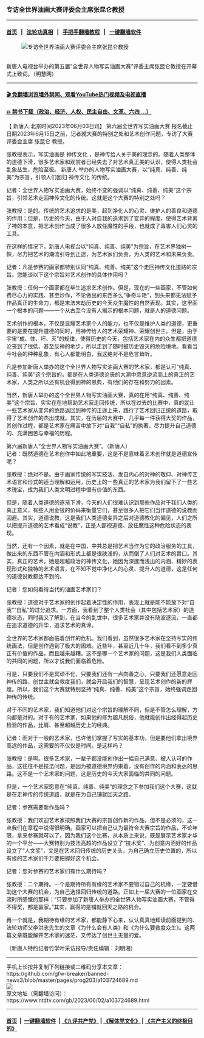 ### 专访全世界油画大赛评委会主席张昆仑教授
------------------------

#### [首页](https://github.com/gfw-breaker/banned-news3/blob/master/README.md) &nbsp;&nbsp;|&nbsp;&nbsp; [法轮功真相](https://github.com/begood0513/basic/blob/master/README.md)  &nbsp;&nbsp;|&nbsp;&nbsp; [手把手翻墙教程](https://github.com/gfw-breaker/guides/wiki)  &nbsp;&nbsp;|&nbsp;&nbsp; [一键翻墙软件](https://github.com/gfw-breaker/nogfw/blob/master/README.md)  



<div><div class="featured_image">
 <figure>
  <img alt="专访全世界油画大赛评委会主席张昆仑教授" src="https://i.ntdtv.com/assets/uploads/2023/06/id103724690-2019-11-27-ntdtv-oil-painting_04-800x450.jpg"/>
 </figure><br/>
 <span class="caption">
  新唐人电视台举办的第五届“全世界人物写实油画大赛”评委主席张昆仑教授在开幕式上致词。（明慧网）
 </span>
</div>
</div><hr/>

#### [ 🎬  免翻墙浏览墙外禁闻、观看YouTube热门视频及电视直播](https://github.com/gfw-breaker/HelloWorld)

#### [ 💥  禁书下载（政治、经济、人权、民主自由、文革、六四 ...）](https://github.com/gfw-breaker/books/blob/master/README.md)

<div><div class="post_content" itemprop="articleBody">
 <p>
  【
  <ok href="https://www.ntdtv.com/gb/新唐人.htm">
   新唐人
  </ok>
  北京时间2023年06月03日讯】
  <ok href="https://www.ntdtv.com/gb/第六届全世界写实油画大赛.htm">
   第六届全世界写实油画大赛
  </ok>
  报名截止日期2023年6月15日之前，记者就大赛的特别之处和艺术创作问题，专访了大赛评委会主席
  <ok href="https://www.ntdtv.com/gb/张昆仑.htm">
   张昆仑
  </ok>
  教授。
 </p>
 <p>
  张教授表示，写实油画是
  <ok href="https://www.ntdtv.com/gb/神传文化.htm">
   神传文化
  </ok>
  ，是神传给人关于美的理念的。随着人类整体的道德下滑，很多艺术家和观赏者已经失去了对艺术真正美的认识，使得人类社会乱象丛生，危险至极。
  <ok href="https://www.ntdtv.com/gb/新唐人.htm">
   新唐人
  </ok>
  举办的人物写实油画大赛，以“纯真、纯善、纯美”为宗旨，引领人们回归
  <ok href="https://www.ntdtv.com/gb/神传文化.htm">
   神传文化
  </ok>
  的传统。
 </p>
 <p>
  记者：全世界人物写实油画大赛，始终不变的强调以“纯真、纯善、纯美”这个宗旨，引领艺术走回神传文化的传统。这就是这个大赛的特别之处吗？
 </p>
 <p>
  张教授：是的。传统的艺术追求的是美，起到净化人的心灵、维护人的善良和道德的作用；但是，历史的今天，由于人对自我的追求到了变异的程度，使得艺术背离了神的本意，把艺术创作当成了很多人放任魔性的手段，也就成了毒害人们心灵的工具。
 </p>
 <p>
  在这样的情况下，新唐人电视台以“纯真、纯善、纯美”为宗旨，在艺术界独树一帜，尽力把艺术的潮流引导到正途，为艺术家们负责，为人类的艺术和未来负责。
 </p>
 <p>
  记者：凡是参赛的画家都特别认同“纯真、纯善、纯美”这个走回神传文化道路的宗旨。您能谈以下这个宗旨对艺术创作的具体作用吗？
 </p>
 <p>
  张教授：任何一个画家都在毕生追求艺术创作。但是，现在的一些画家，不管如何费尽心力的实践、甚至炒作，不论做出的东西多么“争奇斗艳”，到头来都无法赋予作品真正的生命力，都是末法末劫历史的今天众生魔性的自然表现。其实，这里面一个根本的问题——一个从古至今没有人揭示的根本问题，就是人的道德问题。
 </p>
 <p>
  艺术创作的根本，不仅是显耀艺术家个人的能力，也不仅是维护人类的道德，更重要的是要在提升道德的同时，用神传给人的艺术荣耀神、荣耀创世主。但是，由于宇宙“成、住、坏、灭”的规律，使得历史的今天，包括艺术家在内的众生都把道德沦丧到了很低、甚至反神的地步，所以走到了随时被历史毁灭的危险境地。看看当今社会的种种乱象，有心人都能明白，我这绝对不是危言耸听。
 </p>
 <p>
  凡是参加新唐人举办的这个全世界人物写实油画大赛的艺术家，都是认可“纯真、纯善、纯美”这个宗旨的，都是在人类道德沦丧的大潮中愿意逆流而上的真正的艺术家，人类之所以还有机会得到神的恩典，有他们的存在和努力的因素。
 </p>
 <p>
  当然，新唐人举办的这个全世界人物写实油画大赛，真的在用“纯真、纯善、纯美”这个宗旨，实实在在地帮助艺术家走回传统，所以在过去的比赛中，真的就让一些艺术家从变异的绝路返回到神传的正途上来，践行了艺术回归正统的道路，取得了艺术创作的杰出成就。其实，在历届的大赛中，几乎每一件获得大奖的作品，其创作过程，都是艺术家在痛苦中放下对“自我”“自私”的执著、尽力提升自己道德的、充满困苦与幸福的历程。
 </p>
 <p>
  第六届新唐人“全世界人物写实油画大赛”。（新唐人）
  <br/>
  记者：既然道德在艺术创作中如此地重要，这是不是意味着艺术创作就是道德宣传呢？
 </p>
 <p>
  张教授：绝对不是。由于画家传统的写实技法、发自内心的对神的敬仰、对神传艺术语言和形式的适当理解和运用，历史上的一些真正的艺术家为我们留下了一些艺术瑰宝，成为我们人类文明过程中很有价值的东西。
 </p>
 <p>
  但是，随着人类道德的逐渐下滑，今天的人们很难认识到那些作品对于我们人类的真正意义，有些人用金钱的价码来衡量它们，甚至很多人把它们当作道德的说教而回避。其实，道德说教，这是我们人类道德变异之后对道德教化的偏见，人们之所以把提升道德的艺术看成“说教”，正是人鄙视道德、放任魔性这种危险状态的表现。
 </p>
 <p>
  当然，还有一个因素，就是在中国，中共总是把艺术当作为它的政治服务的工具，做出来的东西不管在内涵和形式上都是很肤浅的，从而倒了人们对艺术的胃口。其实，真正的艺术，她是超越政治的神传文化，她因为深邃而浅出的内涵、精妙的表现形式和独特的艺术语言，在不知不觉中净化人的心灵、提升人的道德，这是任何的道德说教都达不到的。
 </p>
 <p>
  记者：您如何看待当代的油画艺术家们？
 </p>
 <p>
  张教授：道德对于艺术家的创作起着决定性的作用，表现上就是能不能放下对“自我”“自私”的过分追求。一方面，我看到了整个人类社会（其中包括艺术家）的道德状态，同时我又了解到，在当今的乱世中，很多艺术家并没有随波逐流，一直都在追求道德的升华，追求艺术的真谛。
 </p>
 <p>
  全世界的艺术家都面临着创作的危机。我们看到，虽然很多艺术家在坚持写实的传统画法，但是创作遇到了极大的困难。近些年，甚至近几十年，我们看不到多少真正有价值的作品，而且越来越糟。这不是哪一个艺术家的问题，这是我们人类面临的共同的问题，所以才说我们面临着危险。
 </p>
 <p>
  可是，只要我们不是冥顽不化，只要我们还有一点向善之心，只要我们还愿意走回神传的路，创世主就会救度我们，就会开启我们的智慧，呈现艺术创作的新的辉煌。所以，我们这个大赛就特别坚持“纯真、纯善、纯美”这个宗旨，始终强调走回神传的传统。
 </p>
 <p>
  对于不同的艺术家，我们知道他们对这个宗旨的理解不同，但是不管怎么理解，方向都是对的。对于有的艺术家，如果他的修为超凡脱俗，他就能创作出经得起历史检验的作品，比肩、甚至超越历史上的经典。
 </p>
 <p>
  记者：而对于一般的艺术家，也许他们掌握了写实的基本功，但是要他们拿出境界高远的作品，这需要的不仅仅是时间。是这样吗？
 </p>
 <p>
  张教授：是啊。很多艺术家，一辈子都没能创作出一幅自己满意、被人认可的作品，这往往不是技法问题，是因为被道德境界约束着，没有创作的内涵和表达的思路。这不是一个艺术家的问题，这是历史的今天大家面临的共同的问题。
 </p>
 <p>
  但是，一个艺术家愿意在“纯真、纯善、纯美”的理念之下参加我们这个大赛，这就是在走神传的传统道路，就是在为自己铺就回天之路。
 </p>
 <p>
  记者：参赛需要新作品吗？
 </p>
 <p>
  张教授：我们欢迎艺术家按照我们大赛的宗旨创作新的作品，但不是必须的，这一点我们在章程中说得很明确。画家可以把自己认为最符合大赛宗旨的作品，不论年限，拿来参赛就可以了，因为我们这个比赛，从本质上来说，既是展示艺术家才华的一个平台——大赛特别为技法高超的作品设立了“技术奖”、为创意内涵好的作品设立了“人文奖”，又是在艺术回归传统的历史关头，为自己确立历史位置的，所以有缘的艺术家们千万要把握好这个机会。
 </p>
 <p>
  记者：您对参赛的艺术家们有什么期待吗？
 </p>
 <p>
  张教授：二个期待。一个是期待所有有缘的艺术家不要错过自己的机缘，一定要借助这个大赛的机会，为自己选择回归传统的道路。正如上一届大赛的一位画家在交流时所感慨的那样：“只要参加了新唐人举办的全世界人物写实油画大赛，不管得不得奖，都是赢家。”其实，赢得的是铺就回天之路的机会。
 </p>
 <p>
  再一个就是，我期待有缘的艺术家，都能静下心来，认认真真地拜读前面提到的、法轮功师父李洪志先生的文章《为什么会有人类》和《为什么要救度众生》。这两篇文章既能解开艺术家的迷茫，又传达了创世主无量的爱。
 </p>
 <p>
  （新唐人特约记者竹学叶采访报导/责任编辑：刘明湘）
 </p>
 <div class="single_ad">
 </div>
</div>
</div>
<hr/>
手机上长按并复制下列链接或二维码分享本文章：<br/>
https://github.com/gfw-breaker/banned-news3/blob/master/pages/prog203/a103724689.md <br/>
<a href='https://github.com/gfw-breaker/banned-news3/blob/master/pages/prog203/a103724689.md'><img src='https://github.com/gfw-breaker/banned-news3/blob/master/pages/prog203/a103724689.md.png'/></a> <br/>
原文地址（需翻墙访问）：https://www.ntdtv.com/gb/2023/06/02/a103724689.html


------------------------
#### [首页](https://github.com/gfw-breaker/banned-news3/blob/master/README.md) &nbsp;|&nbsp; [一键翻墙软件](https://github.com/gfw-breaker/nogfw/blob/master/README.md) &nbsp;| [《九评共产党》](https://github.com/gfw-breaker/9ping.md/blob/master/README.md#九评之一评共产党是什么) | [《解体党文化》](https://github.com/gfw-breaker/jtdwh.md/blob/master/README.md) | [《共产主义的终极目的》](https://github.com/gfw-breaker/gczydzjmd.md/blob/master/README.md)


<img src='http://gfw-breaker.win/banned-news3/pages/prog203/a103724689.md' width='0px' height='0px'/>